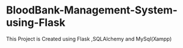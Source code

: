 # BloodBank-Management-System-using-Flask
This Project is Created using Flask ,SQLAlchemy and MySql(Xampp)
